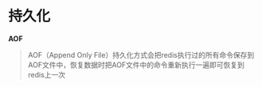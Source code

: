 # 持久化
**AOF**
> AOF（Append Only File）持久化方式会把redis执行过的所有命令保存到AOF文件中，恢复数据时把AOF文件中的命令重新执行一遍即可恢复到redis上一次